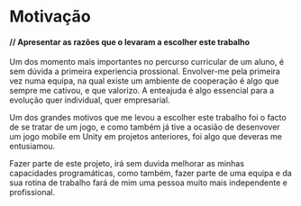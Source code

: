 # Motivação

#### // Apresentar as razões que o levaram a escolher este trabalho

Um dos momento mais importantes no percurso curricular de um aluno, é sem dúvida a primeira experiencia prossional. Envolver-me pela primeira vez numa equipa, na qual existe um ambiente de cooperação é algo que sempre me cativou, e que valorizo. A enteajuda é algo essencial para a evolução quer individual, quer empresarial.

Um dos grandes motivos que me levou a escolher este trabalho foi o facto de se tratar de um jogo, e como também já tive a ocasião de desenvover um jogo mobile em Unity em projetos anteriores, foi algo que deveras me entusiamou. &#x20;

Fazer parte de este projeto, irá sem duvida melhorar as minhas capacidades programáticas, como também, fazer parte de uma equipa e da sua rotina de trabalho fará de mim uma pessoa muito mais independente e profissional.

